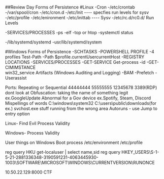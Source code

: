 ##Review Day 
Forms of Persistence 
#Linux
-Cron
    -/etc/crontab
    -/var/spool/cron
    -/etc/cron.d
-/etc/Init  ---- specfies run levels for sysv
-/etc/profile
-/etc/enironment
-/etc/inittab  ---- Sysv
-/etc/rc.d/rc0.d/           Run Levels

-SERVICES/PROCESSES
    -ps -elf
    -top or htop
    -systemctl status <pid>
    
-/lib/systemd/systemd
-usr/lib/systemd/system




#Windows
Forms of Persistence
-SCHTASKS
-POWERSHELL PROFILE
  -4 profiles
  Test-Path -Path $profile.currentUsercurrentHost
-REGISTRY LOCATIONS
-SERVICES/PROCESSES
    -GET-SERVICE
      Get-process -id <pid>
    -GET-CIMIMSTANCE     
      win32_service
Artifacts (Windows Auditing and Logging)
-BAM
-Prefetch
-Userassist

Ports: Repeating or Sequential
44444444
55555555
12345678
3389(RDP) dont look at
Obfuscation:
taking the name of something legit ex.GoogleUpdate
Abnormal for a Gov device ex.Spotify, Steam, Discord
Mispellings of words
C:\windows\system32
C:\users\public\downloads\(for ex.) svchost.exe        stuff running from the wrong area
Autoruns - use Jump to entry option


Linux-
Find Evil
Process Validity

Windows-
Process Validity

User things on Windows Boot process
/etc/environment
/etc/profile




reg query HKU
get-localuser | select name,sid
reg query HKEY_USERS\S-1-5-21-2881336348-3190591231-4063445930-1003\SOFTWARE\MICROSOFT\WINDOWS\CURRENTVERSION\RUNONCE

10.50.22.129:8000     CTF
